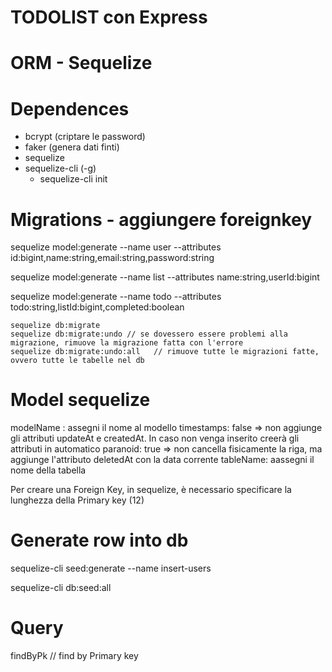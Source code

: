 # TODOLIST con Express

# ORM - Sequelize

# Dependences
- bcrypt (criptare le password)
- faker (genera dati finti)
- sequelize
- sequelize-cli (-g)
    - sequelize-cli init

# Migrations - aggiungere foreignkey
<!-- USER (create file in migrations) -->
sequelize model:generate --name user --attributes id:bigint,name:string,email:string,password:string
<!-- LIST -->
sequelize model:generate --name list --attributes name:string,userId:bigint
<!-- TODO -->
sequelize model:generate --name todo --attributes todo:string,listId:bigint,completed:boolean

    sequelize db:migrate   
    sequelize db:migrate:undo // se dovessero essere problemi alla migrazione, rimuove la migrazione fatta con l'errore
    sequelize db:migrate:undo:all   // rimuove tutte le migrazioni fatte, ovvero tutte le tabelle nel db


# Model sequelize
modelName : assegni il nome al modello
timestamps: false => non aggiunge gli attributi updateAt e createdAt. In caso non venga inserito creerà gli attributi in automatico
paranoid: true => non cancella fisicamente la riga, ma aggiunge l'attributo deletedAt con la data corrente
tableName: aassegni il nome della tabella

Per creare una Foreign Key, in sequelize, è necessario specificare la lunghezza della Primary key (12)

# Generate row into db
<!-- User (create file in seeders) -->
sequelize-cli seed:generate --name insert-users

<!-- MIGRATE ALL -->
sequelize-cli db:seed:all


# Query
findByPk    // find by Primary key